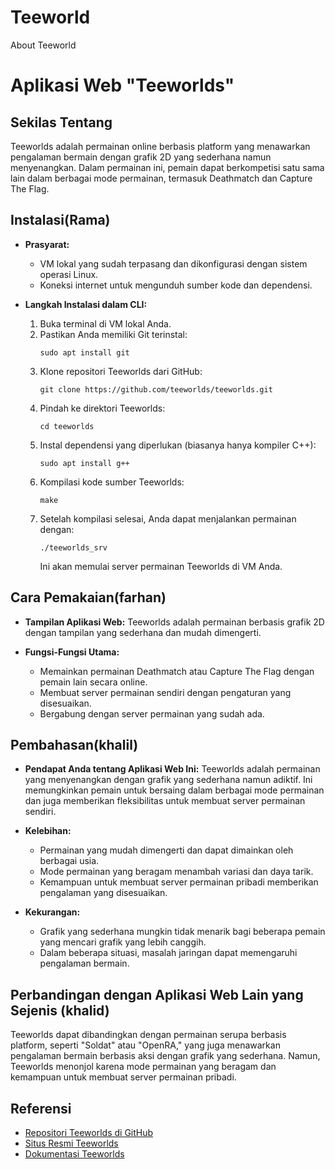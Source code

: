 # Teeworld
About Teeworld
# Aplikasi Web "Teeworlds"

## Sekilas Tentang
Teeworlds adalah permainan online berbasis platform yang menawarkan pengalaman bermain dengan grafik 2D yang sederhana namun menyenangkan. Dalam permainan ini, pemain dapat berkompetisi satu sama lain dalam berbagai mode permainan, termasuk Deathmatch dan Capture The Flag.

## Instalasi(Rama)
- **Prasyarat:**
  - VM lokal yang sudah terpasang dan dikonfigurasi dengan sistem operasi Linux.
  - Koneksi internet untuk mengunduh sumber kode dan dependensi.

- **Langkah Instalasi dalam CLI:**
  1. Buka terminal di VM lokal Anda.
  2. Pastikan Anda memiliki Git terinstal:
     ```
     sudo apt install git
     ```
  3. Klone repositori Teeworlds dari GitHub:
     ```
     git clone https://github.com/teeworlds/teeworlds.git
     ```
  4. Pindah ke direktori Teeworlds:
     ```
     cd teeworlds
     ```
  5. Instal dependensi yang diperlukan (biasanya hanya kompiler C++):
     ```
     sudo apt install g++
     ```
  6. Kompilasi kode sumber Teeworlds:
     ```
     make
     ```
  7. Setelah kompilasi selesai, Anda dapat menjalankan permainan dengan:
     ```
     ./teeworlds_srv
     ```
     Ini akan memulai server permainan Teeworlds di VM Anda.

## Cara Pemakaian(farhan)

- **Tampilan Aplikasi Web:**
  Teeworlds adalah permainan berbasis grafik 2D dengan tampilan yang sederhana dan mudah dimengerti.

- **Fungsi-Fungsi Utama:**
  - Memainkan permainan Deathmatch atau Capture The Flag dengan pemain lain secara online.
  - Membuat server permainan sendiri dengan pengaturan yang disesuaikan.
  - Bergabung dengan server permainan yang sudah ada.

## Pembahasan(khalil)
- **Pendapat Anda tentang Aplikasi Web Ini:**
  Teeworlds adalah permainan yang menyenangkan dengan grafik yang sederhana namun adiktif. Ini memungkinkan pemain untuk bersaing dalam berbagai mode permainan dan juga memberikan fleksibilitas untuk membuat server permainan sendiri.

- **Kelebihan:**
  - Permainan yang mudah dimengerti dan dapat dimainkan oleh berbagai usia.
  - Mode permainan yang beragam menambah variasi dan daya tarik.
  - Kemampuan untuk membuat server permainan pribadi memberikan pengalaman yang disesuaikan.

- **Kekurangan:**
  - Grafik yang sederhana mungkin tidak menarik bagi beberapa pemain yang mencari grafik yang lebih canggih.
  - Dalam beberapa situasi, masalah jaringan dapat memengaruhi pengalaman bermain.

## Perbandingan dengan Aplikasi Web Lain yang Sejenis (khalid)
Teeworlds dapat dibandingkan dengan permainan serupa berbasis platform, seperti "Soldat" atau "OpenRA," yang juga menawarkan pengalaman bermain berbasis aksi dengan grafik yang sederhana. Namun, Teeworlds menonjol karena mode permainan yang beragam dan kemampuan untuk membuat server permainan pribadi.

## Referensi
- [Repositori Teeworlds di GitHub](https://github.com/teeworlds/teeworlds)
- [Situs Resmi Teeworlds](https://www.teeworlds.com/)
- [Dokumentasi Teeworlds](https://teeworlds.readthedocs.io/en/latest/)

